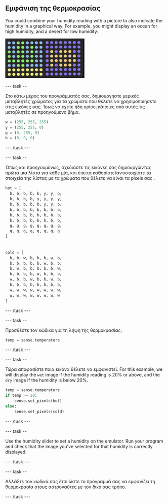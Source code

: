 ## Εμφάνιση της θερμοκρασίας

You could combine your humidity reading with a picture to also indicate the humidity in a graphical way. For example, you might display an ocean for high humidity, and a desert for low humidity:

![Ζεστό και κρύο](images/wet-dry.png)

\--- task --

Στο κάτω μέρος του προγράμματός σας, δημιουργήστε μερικές μεταβλητές χρώματος για τα χρώματα που θέλετε να χρησιμοποιήσετε στις εικόνες σας. Ίσως να έχετε ήδη ορίσει κάποιες από αυτές τις μεταβλητές σε προηγούμενο βήμα.

```python
w = (255, 255, 255)
y = (255, 255, 0)
g = (0, 255, 0)
b = (0, 0, 0)
```

\--- /task \---

\--- task --

Όπως και προηγουμένως, σχεδιάστε τις εικόνες σας δημιουργώντας πρώτα μια λίστα για κάθε μία, και έπειτα καθορίστε/αντιστοιχίστε τα στοιχεία της λίστας με τα χρώματα που θέλετε να είναι τα pixels σας .

```python
hot = [
  b, b, b, b, b, y, y, b,
  b, b, b, b, y, y, y, y,
  b, b, b, b, b, y, y, b,
  b, b, b, b, b, b, b, b,
  b, b, b, b, b, b, b, b,
  b, b, b, b, b, b, b, b,
  g, g, g, g, g, g, g, g,
  g, g, g, g, g, g, g, g
]


cold = [
  b, b, w, b, b, b, w, b,
  b, b, b, b, b, w, b, b,
  b, w, b, b, b, b, b, w,
  b, b, b, b, w, b, b, b,
  w, b, b, w, b, b, w, b,
  b, b, b, b, b, b, b, b,
  w, w, w, w, w, w, w, w,
  w, w, w, w, w, w, w, w
]
```

\--- /task \---

\--- task --

Προσθέστε τον κώδικα για τη λήψη της θερμοκρασίας:

```python
temp = sense.temperature
```

\--- /task \---

\--- task --

Τώρα αποφασίστε ποια εικόνα θέλετε να εμφανιστεί. For this example, we will display the `wet` image if the humidity reading is 20% or above, and the `dry` image if the humidity is below 20%.

```python
temp = sense.temperature
if temp >= 20:
    sense.set_pixels(hot)
else:
    sense.set_pixels(cold)
```

\--- /task \---

\--- task --

Use the humidity slider to set a humidity on the emulator. Run your program and check that the image you've selected for that humidity is correctly displayed.

\--- /task \---

\--- task --

Αλλάξτε τον κώδικά σας έτσι ώστε το πρόγραμμά σας να εμφανίζει τη θερμοκρασία στους αστροναύτες με τον δικό σας τρόπο.

\--- /task \---